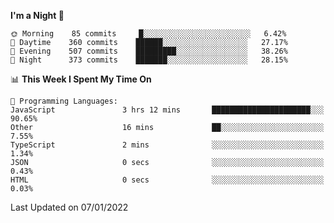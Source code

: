 <!--START_SECTION:waka-->
**I'm a Night 🦉** 

```text
🌞 Morning    85 commits     █░░░░░░░░░░░░░░░░░░░░░░░░   6.42% 
🌆 Daytime    360 commits    ██████░░░░░░░░░░░░░░░░░░░   27.17% 
🌃 Evening    507 commits    █████████░░░░░░░░░░░░░░░░   38.26% 
🌙 Night      373 commits    ███████░░░░░░░░░░░░░░░░░░   28.15%

```


📊 **This Week I Spent My Time On** 

```text
💬 Programming Languages: 
JavaScript               3 hrs 12 mins       ██████████████████████░░░   90.65% 
Other                    16 mins             ██░░░░░░░░░░░░░░░░░░░░░░░   7.55% 
TypeScript               2 mins              ░░░░░░░░░░░░░░░░░░░░░░░░░   1.34% 
JSON                     0 secs              ░░░░░░░░░░░░░░░░░░░░░░░░░   0.43% 
HTML                     0 secs              ░░░░░░░░░░░░░░░░░░░░░░░░░   0.03%

```


 Last Updated on 07/01/2022
<!--END_SECTION:waka-->
